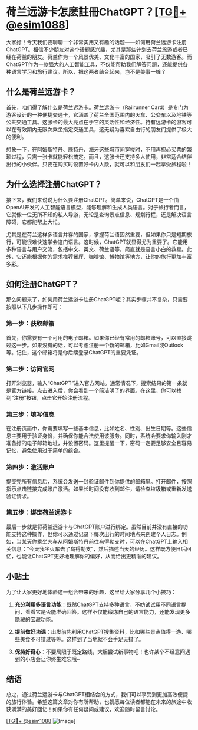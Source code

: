 # 荷兰远游卡怎麽註冊ChatGPT？[[TG💪+ @esim1088](https://t.me/s/esim1088)]

大家好！今天我们要聊聊一个非常实用又有趣的话题——如何用荷兰远游卡注册ChatGPT。相信不少朋友对这个话题感兴趣，尤其是那些计划去荷兰旅游或者已经在荷兰的朋友。荷兰作为一个风景优美、文化丰富的国家，吸引了无数游客。而ChatGPT作为一款强大的人工智能工具，不仅能帮助我们解答问题，还能提供各种语言学习和旅行建议。所以，把这两者结合起来，岂不是美事一桩？

## 什么是荷兰远游卡？

首先，咱们得了解什么是荷兰远游卡。荷兰远游卡（Railrunner Card）是专门为游客设计的一种便捷交通卡，它涵盖了荷兰全国范围内的火车、公交车以及地铁等公共交通工具。这张卡的最大亮点在于它的灵活性和经济性。持有远游卡的游客可以在有效期内无限次乘坐指定交通工具，这无疑为喜欢自由行的朋友们提供了极大的便利。

想象一下，在阿姆斯特丹、鹿特丹、海牙这些城市间穿梭时，不用再担心买票的繁琐过程，只需一张卡就能轻松搞定。而且，这张卡还支持多人使用，非常适合结伴出行的小伙伴。只要在购买时设置好卡内人数，就可以和朋友们一起享受旅程啦！

## 为什么选择注册ChatGPT？

接下来，我们来说说为什么要注册ChatGPT。简单来说，ChatGPT是一个由OpenAI开发的人工智能语言模型，能够理解和生成人类语言。对于旅行者而言，它就像一位无所不知的私人导游，无论是查询景点信息、规划行程，还是解决语言障碍，它都能帮上大忙。

尤其是在荷兰这样多语言并存的国家，掌握荷兰语固然重要，但如果你只是短期旅行，可能很难快速学会这门语言。这时候，ChatGPT就显得尤为重要了。它能用多种语言与用户交流，包括中文、英文、荷兰语等，简直就是语言小白的救星。此外，它还能根据你的需求推荐餐厅、咖啡馆、博物馆等地方，让你的旅行更加丰富多彩。

## 如何注册ChatGPT？

那么问题来了，如何用荷兰远游卡注册ChatGPT呢？其实步骤并不复杂，只需要按照以下几步操作即可：

### 第一步：获取邮箱

首先，你需要有一个可用的电子邮箱。如果你已经有常用的邮箱账号，可以直接跳过这一步。如果没有的话，可以考虑注册一个新的邮箱，比如Gmail或Outlook等。记住，这个邮箱将是你后续登录ChatGPT的重要凭证。

### 第二步：访问官网

打开浏览器，输入“ChatGPT”进入官方网站。通常情况下，搜索结果的第一条就是官方链接。点击进入后，你会看到一个简洁明了的界面。在这里，你可以找到“注册”按钮，点击它开始注册流程。

### 第三步：填写信息

在注册页面中，你需要填写一些基本信息，比如姓名、性别、出生日期等。这些信息主要用于验证身份，并确保你能合法使用该服务。同时，系统会要求你输入刚才准备好的电子邮箱地址，并设置密码。这里提醒一下，密码一定要足够安全且容易记忆，避免使用过于简单的组合。

### 第四步：激活账户

提交完所有信息后，系统会发送一封验证邮件到你提供的邮箱里。打开邮件，按照指示点击链接完成账户激活。如果长时间没有收到邮件，请检查垃圾箱或重新发送验证请求。

### 第五步：绑定荷兰远游卡

最后一步就是将荷兰远游卡与ChatGPT账户进行绑定。虽然目前并没有直接的功能支持这种操作，但你可以通过记录下每次出行的时间地点来创建个人日志。例如，当某天你乘坐火车从阿姆斯特丹前往乌得勒支时，可以在ChatGPT上输入相关信息：“今天我坐火车去了乌得勒支”，然后描述当天的经历。这样既方便日后回忆，也能让ChatGPT更好地理解你的偏好，从而给出更精准的建议。

## 小贴士

为了让大家更好地体验这一组合带来的乐趣，这里给大家分享几个小技巧：

1. **充分利用多语言功能**：既然ChatGPT支持多种语言，不妨试试用不同语言提问，看看它是否能准确回答。这样不仅能锻炼自己的语言能力，还能发现更多隐藏的宝藏功能。
   
2. **提前做好功课**：出发前先利用ChatGPT搜集资料，比如哪些景点值得一游、哪些美食不可错过等等。这样到了当地就不会手足无措了。

3. **保持好奇心**：不要局限于既定路线，大胆尝试新事物吧！也许某个不经意间遇到的小店会让你终生难忘哦~

## 结语

总之，通过荷兰远游卡与ChatGPT相结合的方式，我们可以享受到更加高效便捷的旅行体验。希望这篇文章对你有所帮助，也祝愿每位读者都能在未来的旅途中收获满满的美好回忆！如果你有任何疑问或建议，欢迎随时留言讨论。

[[TG💪+ @esim1088](https://t.me/s/esim1088) ![Image](https://i.postimg.cc/4NQfJmqS/Snipaste-2025-05-13-00-14-12.png)]